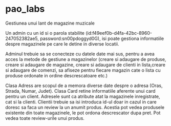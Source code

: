 # pao_labs

Gestiunea unui lant de magazine muzicale

Un admin cu un id si o parola stabilite (id:f49eef0b-d4fa-42bc-8960-247052382ae5, password:sn00pdoggyd0G), isi poate gestiona informatiile despre magazinele pe care le detine in diverse locatii.

Adminul trebuie sa se conecteze cu datele date mai sus, pentru a avea acces la metode de gestiune a magazinelor (creare si adaugare de produse, creare si adaugare de magazine, creare si adaugare de clienti in lista,creare si adaugare de comenzi, sa afiseze pentru fiecare magazin cate o lista cu produse ordonate in ordine descrescatoare etc.)

Clasa Adress are scopul de a memora diverse date despre o adresa (Oras, Strada, Numar, Judet).
Clasa Card retine informatiile aferente unui card pentru un client.
Adresele sunt ca atribute atat la magazinele inregistrate, cat si la clienti.
Clientii trebuie sa isi introduca id-ul doar in cazul in care doresc sa faca un review la un anumit produs.
Acestia pot vedea produsele existente din toate magazinele, le pot ordona descrescator dupa pret.
Pot vedea toate review-urile unui produs.

